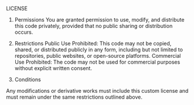 LICENSE
1. Permissions
You are granted permission to use, modify, and distribute this code privately, provided that no public sharing or distribution occurs.

3. Restrictions
Public Use Prohibited: This code may not be copied, shared, or distributed publicly in any form, including but not limited to repositories, public websites, or open-source platforms.
Commercial Use Prohibited: The code may not be used for commercial purposes without explicit written consent.

3. Conditions

Any modifications or derivative works must include this custom license and must remain under the same restrictions outlined above.
